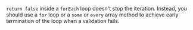 `return false` inside a `forEach` loop doesn't stop the iteration. Instead, you should use a `for` loop or a `some` or `every` array method to achieve early termination of the loop when a validation fails.